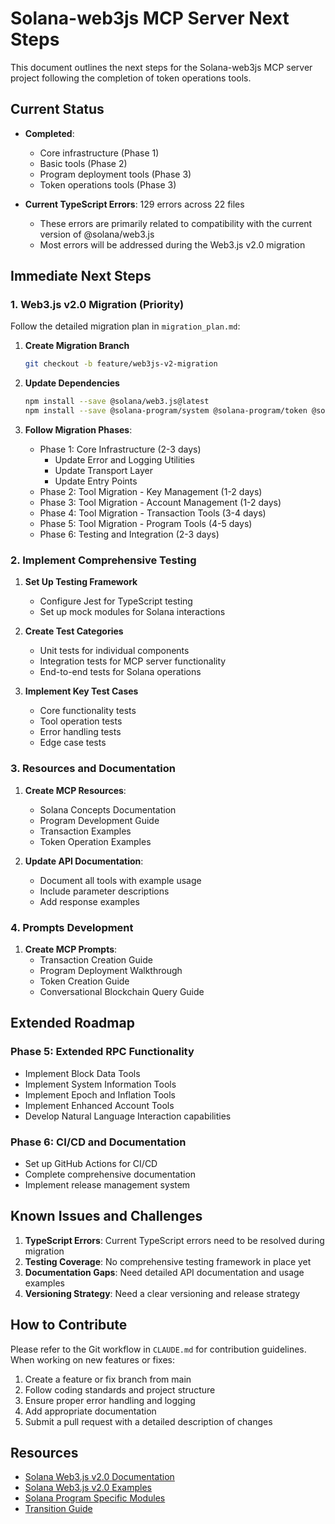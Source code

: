 # Solana-web3js MCP Server Next Steps

This document outlines the next steps for the Solana-web3js MCP server project following the completion of token operations tools.

## Current Status

- **Completed**:
  - Core infrastructure (Phase 1)
  - Basic tools (Phase 2)
  - Program deployment tools (Phase 3)
  - Token operations tools (Phase 3)

- **Current TypeScript Errors**: 129 errors across 22 files
  - These errors are primarily related to compatibility with the current version of @solana/web3.js
  - Most errors will be addressed during the Web3.js v2.0 migration

## Immediate Next Steps

### 1. Web3.js v2.0 Migration (Priority)

Follow the detailed migration plan in `migration_plan.md`:

1. **Create Migration Branch**
   ```bash
   git checkout -b feature/web3js-v2-migration
   ```

2. **Update Dependencies**
   ```bash
   npm install --save @solana/web3.js@latest
   npm install --save @solana-program/system @solana-program/token @solana-program/associated-token
   ```

3. **Follow Migration Phases**:
   - Phase 1: Core Infrastructure (2-3 days)
     - Update Error and Logging Utilities
     - Update Transport Layer
     - Update Entry Points
   - Phase 2: Tool Migration - Key Management (1-2 days)
   - Phase 3: Tool Migration - Account Management (1-2 days)
   - Phase 4: Tool Migration - Transaction Tools (3-4 days)
   - Phase 5: Tool Migration - Program Tools (4-5 days)
   - Phase 6: Testing and Integration (2-3 days)

### 2. Implement Comprehensive Testing

1. **Set Up Testing Framework**
   - Configure Jest for TypeScript testing
   - Set up mock modules for Solana interactions

2. **Create Test Categories**
   - Unit tests for individual components
   - Integration tests for MCP server functionality
   - End-to-end tests for Solana operations

3. **Implement Key Test Cases**
   - Core functionality tests
   - Tool operation tests
   - Error handling tests
   - Edge case tests

### 3. Resources and Documentation

1. **Create MCP Resources**:
   - Solana Concepts Documentation
   - Program Development Guide
   - Transaction Examples
   - Token Operation Examples

2. **Update API Documentation**:
   - Document all tools with example usage
   - Include parameter descriptions
   - Add response examples

### 4. Prompts Development

1. **Create MCP Prompts**:
   - Transaction Creation Guide
   - Program Deployment Walkthrough
   - Token Creation Guide
   - Conversational Blockchain Query Guide

## Extended Roadmap

### Phase 5: Extended RPC Functionality

- Implement Block Data Tools
- Implement System Information Tools
- Implement Epoch and Inflation Tools
- Implement Enhanced Account Tools
- Develop Natural Language Interaction capabilities

### Phase 6: CI/CD and Documentation

- Set up GitHub Actions for CI/CD
- Complete comprehensive documentation
- Implement release management system

## Known Issues and Challenges

1. **TypeScript Errors**: Current TypeScript errors need to be resolved during migration
2. **Testing Coverage**: No comprehensive testing framework in place yet
3. **Documentation Gaps**: Need detailed API documentation and usage examples
4. **Versioning Strategy**: Need a clear versioning and release strategy

## How to Contribute

Please refer to the Git workflow in `CLAUDE.md` for contribution guidelines. When working on new features or fixes:

1. Create a feature or fix branch from main
2. Follow coding standards and project structure
3. Ensure proper error handling and logging
4. Add appropriate documentation
5. Submit a pull request with a detailed description of changes

## Resources

- [Solana Web3.js v2.0 Documentation](https://solana-labs.github.io/solana-web3.js/)
- [Solana Web3.js v2.0 Examples](https://solana-labs.github.io/solana-web3.js/example/)
- [Solana Program Specific Modules](https://github.com/solana-program)
- [Transition Guide](https://www.helius.dev/blog/how-to-start-building-with-the-solana-web3-js-2-0-sdk)